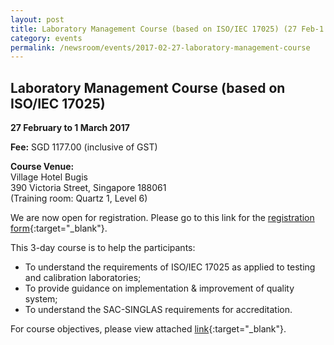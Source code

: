 ```yaml
---
layout: post
title: Laboratory Management Course (based on ISO/IEC 17025) (27 Feb-1 March 2017)
category: events
permalink: /newsroom/events/2017-02-27-laboratory-management-course
---
```

## Laboratory Management Course (based on ISO/IEC 17025)
**27 February to 1 March 2017**

**Fee:** SGD 1177.00 (inclusive of GST) 
 
**Course Venue:**  
Village Hotel Bugis  
390 Victoria Street, Singapore 188061  
(Training room: Quartz 1, Level 6)
 
We are now open for registration. Please go to this link for the [registration form](/files/events/Registration%20form%20(LM%20and%20IA)%20-%20Feb%20to%20Mar%202017.docx){:target="_blank"}.
 
This 3-day course is to help the participants:
* To understand the requirements of ISO/IEC 17025 as applied to testing and
calibration laboratories;
* To provide guidance on implementation & improvement of quality system;
* To understand the SAC-SINGLAS requirements for accreditation.
 
For course objectives, please view attached [link](/files/events/Lab%20Management%20Course.pdf){:target="_blank"}.
